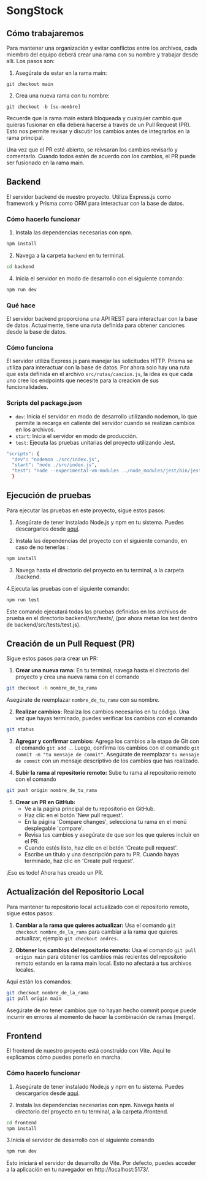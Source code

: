 # SongStock

## Cómo trabajaremos

Para mantener una organización y evitar conflictos entre los archivos, cada miembro del equipo deberá crear una rama con su nombre y trabajar desde allí. Los pasos son:

1. Asegúrate de estar en la rama main:

```
git checkout main
```

2. Crea una nueva rama con tu nombre:

```
git checkout -b [su-nombre]
```

Recuerde que la rama main estará bloqueada y cualquier cambio que quieras fusionar en ella deberá hacerse a través de un Pull Request (PR). Esto nos permite revisar y discutir los cambios antes de integrarlos en la rama principal.

Una vez que el PR esté abierto, se reivsaran los cambios revisarlo y comentarlo. Cuando todos estén de acuerdo con los cambios, el PR puede ser fusionado en la rama main.

## Backend

El servidor backend de nuestro proyecto. Utiliza Express.js como framework y Prisma como ORM para interactuar con la base de datos.

### Cómo hacerlo funcionar

1. Instala las dependencias necesarias con npm.

```sh
npm install
```

2. Navega a la carpeta `backend` en tu terminal.

```sh
cd backend
```

<!-- 3.() Copia el archivo `.env.example` a un nuevo archivo llamado `.env` y rellena las variables de entorno necesarias.

`cp .env.example .env` -->

4. Inicia el servidor en modo de desarrollo con el siguiente comando:

```sh
npm run dev
```

### Qué hace

El servidor backend proporciona una API REST para interactuar con la base de datos. Actualmente, tiene una ruta definida para obtener canciones desde la base de datos.

### Cómo funciona

El servidor utiliza Express.js para manejar las solicitudes HTTP. Prisma se utiliza para interactuar con la base de datos. Por ahora solo hay una ruta que esta definida en el archivo `src/rutas/cancion.js`, la idea es que cada uno cree los endpoints que necesite para la creacion de sus funcionalidades.

### Scripts del package.json

- `dev`: Inicia el servidor en modo de desarrollo utilizando nodemon, lo que permite la recarga en caliente del servidor cuando se realizan cambios en los archivos.
- `start`: Inicia el servidor en modo de producción.
- `test`: Ejecuta las pruebas unitarias del proyecto utilizando Jest.

```sh
"scripts": {
  "dev": "nodemon ./src/index.js",
  "start": "node ./src/index.js",
  "test": "node --experimental-vm-modules ../node_modules/jest/bin/jest.js"
  }
```

## Ejecución de pruebas

Para ejecutar las pruebas en este proyecto, sigue estos pasos:

1. Asegúrate de tener instalado Node.js y npm en tu sistema. Puedes descargarlos desde [aquí](https://nodejs.org/).

2. Instala las dependencias del proyecto con el siguiente comando, en caso de no tenerlas :
```sh
npm install
```

3. Navega hasta el directorio del proyecto en tu terminal, a la carpeta /backend.


4.Ejecuta las pruebas con el siguiente comando:

```sh
npm run test
```

Este comando ejecutará todas las pruebas definidas en los archivos de prueba en el directorio backend/src/tests/, (por ahora metan los test dentro de backend/src/tests/test.js).

## Creación de un Pull Request (PR)

Sigue estos pasos para crear un PR:

1. **Crear una nueva rama:** En tu terminal, navega hasta el directorio del proyecto y crea una nueva rama con el comando 

```sh
git checkout -b nombre_de_tu_rama
```

 Asegúrate de reemplazar `nombre_de_tu_rama` con su nombre.

2. **Realizar cambios:** Realiza los cambios necesarios en tu código. Una vez que hayas terminado, puedes verificar los cambios con el comando 

```sh
git status
```


3. **Agregar y confirmar cambios:** Agrega los cambios a la etapa de Git con el comando `git add .`. Luego, confirma los cambios con el comando `git commit -m "tu mensaje de commit"`. Asegúrate de reemplazar `tu mensaje de commit` con un mensaje descriptivo de los cambios que has realizado.

4. **Subir la rama al repositorio remoto:** Sube tu rama al repositorio remoto con el comando 

```sh
git push origin nombre_de_tu_rama
```

5. **Crear un PR en GitHub:**
    - Ve a la página principal de tu repositorio en GitHub.
    - Haz clic en el botón 'New pull request'.
    - En la página 'Compare changes', selecciona tu rama en el menú desplegable 'compare'.
    - Revisa tus cambios y asegúrate de que son los que quieres incluir en el PR.
    - Cuando estés listo, haz clic en el botón 'Create pull request'.
    - Escribe un título y una descripción para tu PR. Cuando hayas terminado, haz clic en 'Create pull request'.

¡Eso es todo! Ahora has creado un PR.

## Actualización del Repositorio Local

Para mantener tu repositorio local actualizado con el repositorio remoto, sigue estos pasos:

1. **Cambiar a la rama que quieres actualizar:** Usa el comando `git checkout nombre_de_la_rama` para cambiar a la rama que quieres actualizar, ejemplo `git checkout andres`.

2. **Obtener los cambios del repositorio remoto:** Usa el comando `git pull origin main` para obtener los cambios más recientes del repositorio remoto estando en la rama main local. Esto no afectará a tus archivos locales.


Aquí están los comandos:

```sh
git checkout nombre_de_la_rama
git pull origin main
```

Asegúrate de no tener cambios que no hayan hecho commit porque puede incurrir en errores al momento de hacer la combinación de ramas (merge).


## Frontend

El frontend de nuestro proyecto está construido con Vite. Aquí te explicamos cómo puedes ponerlo en marcha.

### Cómo hacerlo funcionar

1. Asegúrate de tener instalado Node.js y npm en tu sistema. Puedes descargarlos desde [aquí](https://nodejs.org/).

2. Instala las dependencias necesarias con npm. Navega hasta el directorio del proyecto en tu terminal, a la carpeta /frontend.

```sh
cd frontend
npm install
```

3.Inicia el servidor de desarrollo con el siguiente comando
```sh
npm run dev
```

Esto iniciará el servidor de desarrollo de Vite. Por defecto, puedes acceder a la aplicación en tu navegador en http://localhost:5173/.